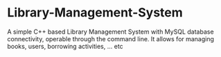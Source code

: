# Library-Management-System
A simple C++ based Library Management System with MySQL database connectivity, operable through the command line. It allows for managing books, users, borrowing activities, ... etc
